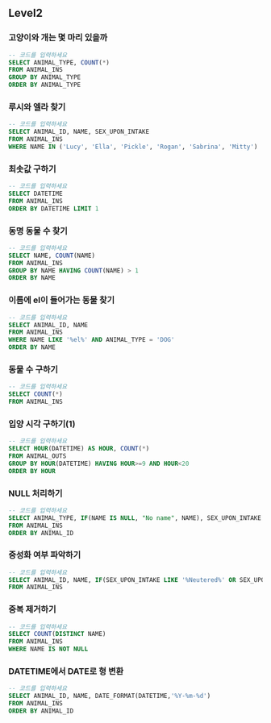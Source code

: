## Level2

### 고양이와 개는 몇 마리 있을까

```sql
-- 코드를 입력하세요
SELECT ANIMAL_TYPE, COUNT(*)
FROM ANIMAL_INS
GROUP BY ANIMAL_TYPE
ORDER BY ANIMAL_TYPE
```

### 루시와 엘라 찾기

```sql
-- 코드를 입력하세요
SELECT ANIMAL_ID, NAME, SEX_UPON_INTAKE
FROM ANIMAL_INS
WHERE NAME IN ('Lucy', 'Ella', 'Pickle', 'Rogan', 'Sabrina', 'Mitty')
```

### 최솟값 구하기

```sql
-- 코드를 입력하세요
SELECT DATETIME
FROM ANIMAL_INS
ORDER BY DATETIME LIMIT 1
```

### 동명 동물 수 찾기

```sql
-- 코드를 입력하세요
SELECT NAME, COUNT(NAME) 
FROM ANIMAL_INS
GROUP BY NAME HAVING COUNT(NAME) > 1
ORDER BY NAME
```

### 이름에 el이 들어가는 동물 찾기

```sql
-- 코드를 입력하세요
SELECT ANIMAL_ID, NAME
FROM ANIMAL_INS
WHERE NAME LIKE '%el%' AND ANIMAL_TYPE = 'DOG'
ORDER BY NAME
```

### 동물 수 구하기

```sql
-- 코드를 입력하세요
SELECT COUNT(*)
FROM ANIMAL_INS
```

### 입양 시각 구하기(1)

```sql
-- 코드를 입력하세요
SELECT HOUR(DATETIME) AS HOUR, COUNT(*)
FROM ANIMAL_OUTS
GROUP BY HOUR(DATETIME) HAVING HOUR>=9 AND HOUR<20
ORDER BY HOUR
```

### NULL 처리하기

```sql
-- 코드를 입력하세요
SELECT ANIMAL_TYPE, IF(NAME IS NULL, "No name", NAME), SEX_UPON_INTAKE
FROM ANIMAL_INS
ORDER BY ANIMAL_ID
```

### 중성화 여부 파악하기

```sql
-- 코드를 입력하세요
SELECT ANIMAL_ID, NAME, IF(SEX_UPON_INTAKE LIKE '%Neutered%' OR SEX_UPON_INTAKE LIKE '%Spayed%', 'O','X')
FROM ANIMAL_INS
```

### 중복 제거하기

```sql
-- 코드를 입력하세요
SELECT COUNT(DISTINCT NAME)
FROM ANIMAL_INS
WHERE NAME IS NOT NULL
```

### DATETIME에서 DATE로 형 변환

```sql
-- 코드를 입력하세요
SELECT ANIMAL_ID, NAME, DATE_FORMAT(DATETIME,'%Y-%m-%d')
FROM ANIMAL_INS
ORDER BY ANIMAL_ID
```

### 